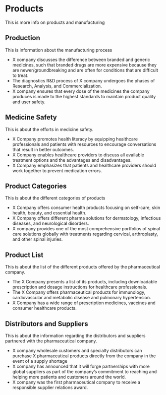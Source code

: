 # Products

This is more info on products and manufacturing

## Production

This is information about the manufacturing process

- X company discusses the difference between branded and generic medicines, such that branded drugs are more expensive because they are newer/groundbreaking and are often for conditions that are difficult to treat.
- The diagnostics R&D process of X company undergoes the phases of Research, Analysis, and Commercialization.
- X company ensures that every dose of the medicines the company produces is made to the highest standards to maintain product quality and user safety.

## Medicine Safety

This is about the efforts in medicine safety.

- X Company promotes health literacy by equipping healthcare professionals and patients with resources to encourage conversations that result in better outcomes.
- X Company enables healthcare providers to discuss all available treatment options and the advantages and disadvantages.
- X Company emphasizes that patients and healthcare providers should work together to prevent medication errors.

## Product Categories

This is about the different categories of products

- X Company offers consumer health products focusing on self-care, skin health, beauty, and essential health.
- X Company offers different pharma solutions for dermatology, infectious diseases, and neurological disorders.
- X company provides one of the most comprehensive portfolios of spinal care solutions globally with treatments regarding cervical, arthroplasty, and other spinal injuries.

## Product List

This is about the list of the different products offered by the pharmaceutical company.

- The X Company presents a list of its products, including downloadable prescription and dosage instructions for healthcare professionals.
- The X Company offers pharmaceutical products for immunology, cardiovascular and metabolic disease and pulmonary hypertension.
- X Company has a wide range of prescription medicines, vaccines and consumer healthcare products.

## Distributors and Suppliers

This is about the information regarding the distributors and suppliers partnered with the pharmaceutical company.

- X company wholesale customers and specialty distributors can purchase X pharmaceutical products directly from the company in the event of a supply shortage
- X company has announced that it will forge partnerships with more global suppliers as part of the company’s commitment to reaching and helping more patients and customers around the world.
- X company was the first pharmaceutical company to receive a responsible supplier relations award.
